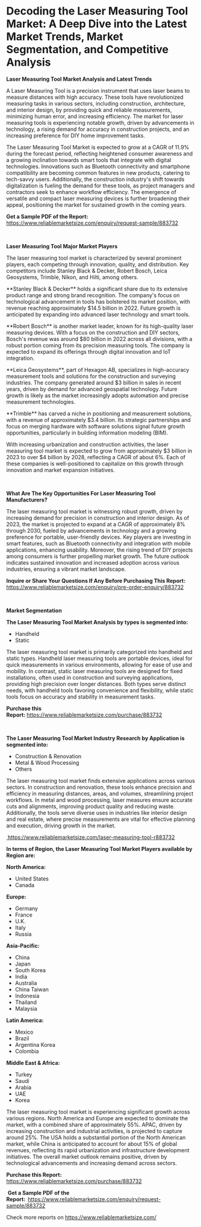 <p><h1>Decoding the Laser Measuring Tool Market: A Deep Dive into the Latest Market Trends, Market Segmentation, and Competitive Analysis</h1></p><p><strong>Laser Measuring Tool Market Analysis and Latest Trends</strong></p>
<p><p>A Laser Measuring Tool is a precision instrument that uses laser beams to measure distances with high accuracy. These tools have revolutionized measuring tasks in various sectors, including construction, architecture, and interior design, by providing quick and reliable measurements, minimizing human error, and increasing efficiency. The market for laser measuring tools is experiencing notable growth, driven by advancements in technology, a rising demand for accuracy in construction projects, and an increasing preference for DIY home improvement tasks. </p><p>The Laser Measuring Tool Market is expected to grow at a CAGR of 11.9% during the forecast period, reflecting heightened consumer awareness and a growing inclination towards smart tools that integrate with digital technologies. Innovations such as Bluetooth connectivity and smartphone compatibility are becoming common features in new products, catering to tech-savvy users. Additionally, the construction industry's shift towards digitalization is fueling the demand for these tools, as project managers and contractors seek to enhance workflow efficiency. The emergence of versatile and compact laser measuring devices is further broadening their appeal, positioning the market for sustained growth in the coming years.</p></p>
<p><strong>Get a Sample PDF of the Report:&nbsp;</strong> <a href="https://www.reliablemarketsize.com/enquiry/request-sample/883732?utm_campaign=3563&utm_medium=2&utm_source=Github&utm_content=ia&utm_term=09042025&utm_id=laser-measuring-tool">https://www.reliablemarketsize.com/enquiry/request-sample/883732</a></p>
<p>&nbsp;</p>
<p><strong>Laser Measuring Tool Major Market Players</strong></p>
<p><p>The laser measuring tool market is characterized by several prominent players, each competing through innovation, quality, and distribution. Key competitors include Stanley Black & Decker, Robert Bosch, Leica Geosystems, Trimble, Nikon, and Hilti, among others.</p><p>**Stanley Black & Decker** holds a significant share due to its extensive product range and strong brand recognition. The company's focus on technological advancement in tools has bolstered its market position, with revenue reaching approximately $14.5 billion in 2022. Future growth is anticipated by expanding into advanced laser technology and smart tools.</p><p>**Robert Bosch** is another market leader, known for its high-quality laser measuring devices. With a focus on the construction and DIY sectors, Bosch's revenue was around $80 billion in 2022 across all divisions, with a robust portion coming from its precision measuring tools. The company is expected to expand its offerings through digital innovation and IoT integration.</p><p>**Leica Geosystems**, part of Hexagon AB, specializes in high-accuracy measurement tools and solutions for the construction and surveying industries. The company generated around $3 billion in sales in recent years, driven by demand for advanced geospatial technology. Future growth is likely as the market increasingly adopts automation and precise measurement technologies.</p><p>**Trimble** has carved a niche in positioning and measurement solutions, with a revenue of approximately $3.4 billion. Its strategic partnerships and focus on merging hardware with software solutions signal future growth opportunities, particularly in building information modeling (BIM).</p><p>With increasing urbanization and construction activities, the laser measuring tool market is expected to grow from approximately $3 billion in 2023 to over $4 billion by 2028, reflecting a CAGR of about 6%. Each of these companies is well-positioned to capitalize on this growth through innovation and market expansion initiatives.</p></p>
<p>&nbsp;</p>
<p><strong>What Are The Key Opportunities For Laser Measuring Tool Manufacturers?</strong></p>
<p><p>The laser measuring tool market is witnessing robust growth, driven by increasing demand for precision in construction and interior design. As of 2023, the market is projected to expand at a CAGR of approximately 8% through 2030, fueled by advancements in technology and a growing preference for portable, user-friendly devices. Key players are investing in smart features, such as Bluetooth connectivity and integration with mobile applications, enhancing usability. Moreover, the rising trend of DIY projects among consumers is further propelling market growth. The future outlook indicates sustained innovation and increased adoption across various industries, ensuring a vibrant market landscape.</p></p>
<p><strong>Inquire or Share Your Questions If Any Before Purchasing This Report:</strong> <a href="https://www.reliablemarketsize.com/enquiry/pre-order-enquiry/883732?utm_campaign=3563&utm_medium=2&utm_source=Github&utm_content=ia&utm_term=09042025&utm_id=laser-measuring-tool">https://www.reliablemarketsize.com/enquiry/pre-order-enquiry/883732</a></p>
<p>&nbsp;</p>
<p><strong>Market Segmentation</strong></p>
<p><strong>The Laser Measuring Tool Market Analysis by types is segmented into:</strong></p>
<p><ul><li>Handheld</li><li>Static</li></ul></p>
<p><p>The laser measuring tool market is primarily categorized into handheld and static types. Handheld laser measuring tools are portable devices, ideal for quick measurements in various environments, allowing for ease of use and mobility. In contrast, static laser measuring tools are designed for fixed installations, often used in construction and surveying applications, providing high precision over longer distances. Both types serve distinct needs, with handheld tools favoring convenience and flexibility, while static tools focus on accuracy and stability in measurement tasks.</p></p>
<p><strong>Purchase this Report:&nbsp;</strong><a href="https://www.reliablemarketsize.com/purchase/883732?utm_campaign=3563&utm_medium=2&utm_source=Github&utm_content=ia&utm_term=09042025&utm_id=laser-measuring-tool">https://www.reliablemarketsize.com/purchase/883732</a></p>
<p>&nbsp;</p>
<p><strong>The Laser Measuring Tool Market Industry Research by Application is segmented into:</strong></p>
<p><ul><li>Construction & Renovation</li><li>Metal & Wood Processing</li><li>Others</li></ul></p>
<p><p>The laser measuring tool market finds extensive applications across various sectors. In construction and renovation, these tools enhance precision and efficiency in measuring distances, areas, and volumes, streamlining project workflows. In metal and wood processing, laser measures ensure accurate cuts and alignments, improving product quality and reducing waste. Additionally, the tools serve diverse uses in industries like interior design and real estate, where precise measurements are vital for effective planning and execution, driving growth in the market.</p></p>
<p><a href="https://www.reliablemarketsize.com/laser-measuring-tool-r883732?utm_campaign=3563&utm_medium=2&utm_source=Github&utm_content=ia&utm_term=09042025&utm_id=laser-measuring-tool">&nbsp;https://www.reliablemarketsize.com/laser-measuring-tool-r883732</a></p>
<p><strong>In terms of Region, the Laser Measuring Tool Market Players available by Region are:</strong></p>
<p>
    <p> <strong> North America: </strong>
        <ul>
            <li>United States</li>
            <li>Canada</li>
        </ul>
        </p> 
    <p> <strong> Europe: </strong>
        <ul>
            <li>Germany</li>
            <li>France</li>
            <li>U.K.</li>
            <li>Italy</li>
            <li>Russia</li>
        </ul>
        </p> 
    <p> <strong> Asia-Pacific: </strong>
        <ul>
            <li>China</li>
            <li>Japan</li>
            <li>South Korea</li>
            <li>India</li>
            <li>Australia</li>
            <li>China Taiwan</li>
            <li>Indonesia</li>
            <li>Thailand</li>
            <li>Malaysia</li>
        </ul>
        </p> 
    <p> <strong> Latin America: </strong>
        <ul>
            <li>Mexico</li>
            <li>Brazil</li>
            <li>Argentina Korea</li>
            <li>Colombia</li>
        </ul>
        </p> 
    <p> <strong> Middle East & Africa: </strong>
        <ul>
            <li>Turkey</li>
            <li>Saudi</li>
            <li>Arabia</li>
            <li>UAE</li>
            <li>Korea</li>
        </ul>
    </p>
    </p>
<p><p>The laser measuring tool market is experiencing significant growth across various regions. North America and Europe are expected to dominate the market, with a combined share of approximately 55%. APAC, driven by increasing construction and industrial activities, is projected to capture around 25%. The USA holds a substantial portion of the North American market, while China is anticipated to account for about 15% of global revenues, reflecting its rapid urbanization and infrastructure development initiatives. The overall market outlook remains positive, driven by technological advancements and increasing demand across sectors.</p></p>
<p><strong>Purchase this Report: </strong><a href="https://www.reliablemarketsize.com/purchase/883732?utm_campaign=3563&utm_medium=2&utm_source=Github&utm_content=ia&utm_term=09042025&utm_id=laser-measuring-tool">https://www.reliablemarketsize.com/purchase/883732</a></p>
<p>&nbsp;<strong>Get a Sample PDF of the Report:&nbsp;&nbsp;</strong><a href="https://www.reliablemarketsize.com/enquiry/request-sample/883732?utm_campaign=3563&utm_medium=2&utm_source=Github&utm_content=ia&utm_term=09042025&utm_id=laser-measuring-tool">https://www.reliablemarketsize.com/enquiry/request-sample/883732</a></p>
<p><strong></strong></p>
<p>Check more reports on <a href="https://www.reliablemarketsize.com/?utm_campaign=3563&utm_medium=2&utm_source=Github&utm_content=ia&utm_term=09042025&utm_id=laser-measuring-tool">https://www.reliablemarketsize.com/</a></p>
